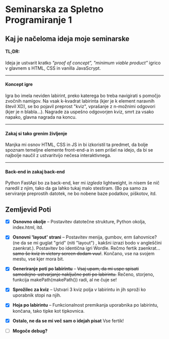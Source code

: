 # Seminarska za Spletno Programiranje 1

## Kaj je načeloma ideja moje seminarske

#### TL;DR:

Ideja je ustvarit kratko *"proof of concept", "minimum viable product"* igrico
v glavnem s HTML, CSS in vanilla JavaScrypt.
***

#### Koncept igre

Igra bo imela neviden labirint, preko katerega bo treba navigirati s pomočjo zvočnih namigov. Na vsak k-kvadrat
labirinta (kjer je k element naravnih števil XD), se bo pojavil preprost "kviz", vprašanje z n-možnimi odgovori (kjer je
n blabla...). Nagrade za uspešno odgovorjen kviz, smrt za vsako napako, glavna nagrada na koncu.
***

#### Zakaj si tako grenim življenje

Manjka mi osnov HTML, CSS in JS in bi izkoristil ta predmet, da bolje spoznam temeljne elemente front-end-a in sem
prišel na idejo, da bi se najbolje naučil z ustvaritvijo nečesa interaktivnega.

***

#### Back-end in zakaj back-end

Python FastApi bo za back-end, ker mi *izgleda* lightweight, in nisem še nič naredil z njim, tako da ga lahko tukaj malo
stestiram. (Bo pa samo za serviranje preprostih datotek, ne bo nobene baze podatkov, piškotov, itd.

## Zemljevid Poti

* [X] **Osnovno okolje** – Postavitev datotečne strukture, Python okolja, index.html, itd.
* [X] **Osnovni 'layout' strani** – Postavitev menija, gumbov, erm šahovnice? (ne da se mi guglat "grid" (niti "layout")
  , kakšni izrazi bodo v angleščini zaenkrat.). Postavitev bo identična igri Wordle. Rečmo fertik zaenkrat... <s>samo še
  kviz in victory screen dodam vuu!</s>. Končano, vse na svojem mestu, vse kjer mora bit.
* [X] **Generiranje poti po labirintu** – <s>Vsaj upam, da mi uspe spisati samodejno-ustvarjanje naključne poti po
  labirintu.</s> Rečeno, storjeno, funkcija makePath(makePath()) radi, al ne čuje se!
* [X] **Sprožilec za kviz** – Ustvari 3 kviz polja v labirintu in jih sproži ko uporabnik stopi na njih.
* [X] **Hoja po labirintu** – Funkcionalnost premikanja uporabnika po labirintu, končana, tako tipke kot tipkovnica.
* [X] **Ostalo, ne da se mi več sam o idejah pisat** Vse fertik!
* [ ] **Mogoče debug?**


